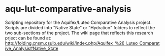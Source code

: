 # aqu-lut-comparative-analysis
Scripting repository for the Aquifex/Luteo Comparative Analysis project.
Scripts are divided into "Native State" or "Hydration" folders to reflect the two sub-sections of the project. 
The wiki page that reflects this research prject can be found at: 
http://folding.cnsm.csulb.edu/wiki/index.php/Aquifex_%26_Luteo_Comparative_Analysis#Native_State
